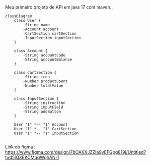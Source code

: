 Meu primeiro projeto de API em java 17 com maven.. 

```mermaid
classDiagram
    class User {
        -String name
        -Account account
        -CartSection cartSection
        -InputSection inputSection
    }

    class Account {
        -String accountCode
        -String accountBalance
    }

    class CartSection {
        -String icon
        -Number productCount
        -Number totalValue
    }

    class InputSection {
        -String instruction
        -String inputField
        -String addButton
    }

    User "1" *-- "1" Account
    User "1" *-- "1" CartSection
    User "1" *-- "1" InputSection
 

```


Link do figma : https://www.figma.com/design/7bOAKXJZZIa9yEFGpg819j/Untitled?t=d5IQXEKCMqqWqhAN-1

